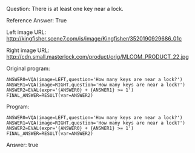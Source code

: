 Question: There is at least one key near a lock.

Reference Answer: True

Left image URL: http://kingfisher.scene7.com/is/image/Kingfisher/3520190929686_01c

Right image URL: http://cdn.small.masterlock.com/product/orig/MLCOM_PRODUCT_22.jpg

Original program:

```
ANSWER0=VQA(image=LEFT,question='How many keys are near a lock?')
ANSWER1=VQA(image=RIGHT,question='How many keys are near a lock?')
ANSWER2=EVAL(expr='{ANSWER0} + {ANSWER1} >= 1')
FINAL_ANSWER=RESULT(var=ANSWER2)
```
Program:

```
ANSWER0=VQA(image=LEFT,question='How many keys are near a lock?')
ANSWER1=VQA(image=RIGHT,question='How many keys are near a lock?')
ANSWER2=EVAL(expr='{ANSWER0} + {ANSWER1} >= 1')
FINAL_ANSWER=RESULT(var=ANSWER2)
```
Answer: true

